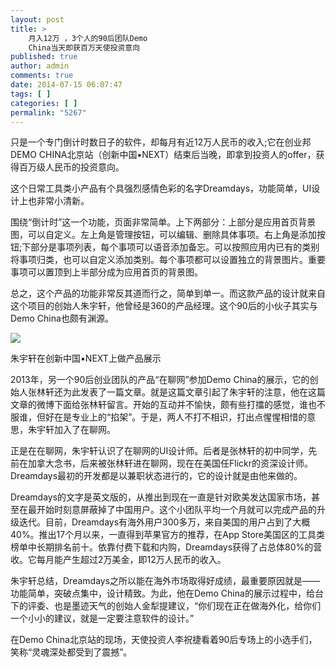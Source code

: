 ```yaml
---
layout: post
title: >
    月入12万 ，3个人的90后团队Demo
    China当天即获百万天使投资意向
published: true
author: admin
comments: true
date: 2014-07-15 06:07:47
tags: [ ]
categories: [ ]
permalink: "5267"
---
```

只是一个专门倒计时数日子的软件，却每月有近12万人民币的收入;它在创业邦DEMO CHINA北京站（创新中国▪NEXT）结束后当晚，即拿到投资人的offer，获得百万级人民币的投资意向。

这个日常工具类小产品有个具强烈感情色彩的名字Dreamdays，功能简单，UI设计上也非常小清新。

围绕“倒计时”这一个功能，页面非常简单。上下两部分：上部分是应用首页背景图，可以自定义。左上角是管理按钮，可以编辑、删除具体事项。右上角是添加按钮;下部分是事项列表，每个事项可以语音添加备忘。可以按照应用内已有的类别将事项归类，也可以自定义添加类别。每个事项都可以设置独立的背景图片。重要事项可以置顶到上半部分成为应用首页的背景图。

总之，这个产品的功能非常反其道而行之，简单到单一。而这款产品的设计就来自这个项目的创始人朱宇轩，他曾经是360的产品经理。这个90后的小伙子其实与Demo China也颇有渊源。

![][1]
  
朱宇轩在创新中国▪NEXT上做产品展示

2013年，另一个90后创业团队的产品“在聊网”参加Demo China的展示，它的创始人张林轩还为此发表了一篇文章。就是这篇文章引起了朱宇轩的注意，他在这篇文章的微博下面给张林轩留言。开始的互动并不愉快，颇有些打擂的感觉，谁也不服谁，但好在是专业上的“掐架”。于是，两人不打不相识，打出点惺惺相惜的意思，朱宇轩加入了在聊网。

正是在在聊网，朱宇轩认识了在聊网的UI设计师。后者是张林轩的初中同学，先前在加拿大念书，后来被张林轩进在聊网，现在在美国任Flickr的资深设计师。Dreamdays最初的开发都是以兼职状态进行的，它的设计就是由他来做的。

Dreamdays的文字是英文版的，从推出到现在一直是针对欧美发达国家市场，甚至在最开始时刻意屏蔽掉了中国用户。这个小团队平均一个月就可以完成产品的升级迭代。目前，Dreamdays有海外用户300多万，来自美国的用户占到了大概40%。推出17个月以来，一直得到苹果官方的推荐，在App Store美国区的工具类榜单中长期排名前十。依靠付费下载和内购，Dreamdays获得了占总体80%的营收。它每月能产生超过2万美金，即12万人民币的收入。

朱宇轩总结，Dreamdays之所以能在海外市场取得好成绩，最重要原因就是——功能简单，突破点集中，设计精致。为此，他在Demo China的展示过程中，给台下的评委、也是墨迹天气的创始人金犁提建议，“你们现在正在做海外化，给你们一个小小的建议，就是一定要注意软件的设计。”

在Demo China北京站的现场，天使投资人李祝捷看着90后专场上的小选手们，笑称“灵魂深处都受到了震撼”。

 [1]: http://yongz.com/yz/wp-content/uploads/2014/07/cb9bd5e1d6709a4b93be7e887d5d430b.jpg